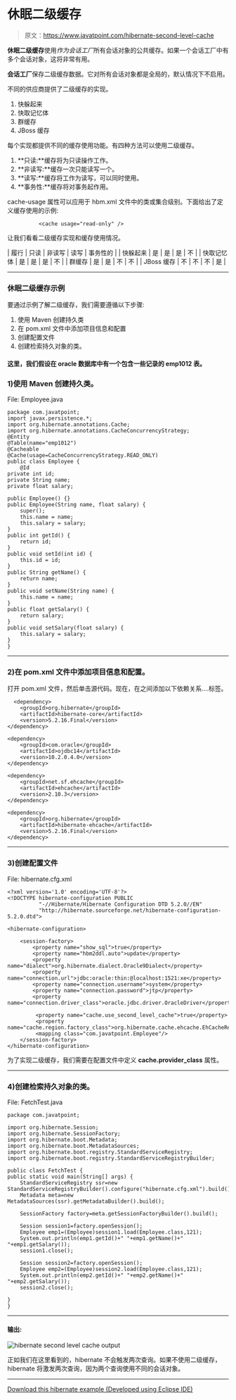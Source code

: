 # 休眠二级缓存

> 原文：<https://www.javatpoint.com/hibernate-second-level-cache>

**休眠二级缓存**使用*作为会话工厂*所有会话对象的公共缓存。如果一个会话工厂中有多个会话对象，这将非常有用。

**会话工厂**保存二级缓存数据。它对所有会话对象都是全局的，默认情况下不启用。

不同的供应商提供了二级缓存的实现。

1.  快躲起来
2.  快取记忆体
3.  群缓存
4.  JBoss 缓存

每个实现都提供不同的缓存使用功能。有四种方法可以使用二级缓存。

1.  **只读:**缓存将为只读操作工作。
2.  **非读写:**缓存一次只能读写一个。
3.  **读写:**缓存将工作为读写，可以同时使用。
4.  **事务性:**缓存将对事务起作用。

cache-usage 属性可以应用于 hbm.xml 文件中的类或集合级别。下面给出了定义缓存使用的示例:

```
          <cache usage="read-only" />

```

让我们看看二级缓存实现和缓存使用情况。

| 履行 | 只读 | 非读写 | 读写 | 事务性的 |
| 快躲起来 | 是 | 是 | 是 | 不 |
| 快取记忆体 | 是 | 是 | 是 | 不 |
| 群缓存 | 是 | 是 | 不 | 不 |
| JBoss 缓存 | 不 | 不 | 不 | 是 |

* * *

### 休眠二级缓存示例

要通过示例了解二级缓存，我们需要遵循以下步骤:

1.  使用 Maven 创建持久类
2.  在 pom.xml 文件中添加项目信息和配置
3.  创建配置文件
4.  创建检索持久对象的类。

#### 这里，我们假设在 oracle 数据库中有一个包含一些记录的 emp1012 表。

### 1)使用 Maven 创建持久类。

File: Employee.java

```
package com.javatpoint;  
import javax.persistence.*;
import org.hibernate.annotations.Cache;
import org.hibernate.annotations.CacheConcurrencyStrategy;
@Entity
@Table(name="emp1012")
@Cacheable
@Cache(usage=CacheConcurrencyStrategy.READ_ONLY)
public class Employee {  
	@Id
private int id;  
private String name;  
private float salary;  

public Employee() {}  
public Employee(String name, float salary) {  
    super();  
    this.name = name;  
    this.salary = salary;  
}
public int getId() {
	return id;
}
public void setId(int id) {
	this.id = id;
}
public String getName() {
	return name;
}
public void setName(String name) {
	this.name = name;
}
public float getSalary() {
	return salary;
}
public void setSalary(float salary) {
	this.salary = salary;
}  
}  

```

* * *

### 2)在 pom.xml 文件中添加项目信息和配置。

打开 pom.xml 文件，然后单击源代码。现在，在<dependencies>之间添加以下依赖关系....</dependencies>标签。

```
  <dependency>
    <groupId>org.hibernate</groupId>
    <artifactId>hibernate-core</artifactId>
    <version>5.2.16.Final</version>
</dependency>

<dependency>
    <groupId>com.oracle</groupId>
    <artifactId>ojdbc14</artifactId>
    <version>10.2.0.4.0</version>
</dependency>

<dependency>
    <groupId>net.sf.ehcache</groupId>
    <artifactId>ehcache</artifactId>
    <version>2.10.3</version>
</dependency>

<dependency>
    <groupId>org.hibernate</groupId>
    <artifactId>hibernate-ehcache</artifactId>
    <version>5.2.16.Final</version>
</dependency>

```

* * *

### 3)创建配置文件

File: hibernate.cfg.xml

```
<?xml version='1.0' encoding='UTF-8'?>  
<!DOCTYPE hibernate-configuration PUBLIC  
          "-//Hibernate/Hibernate Configuration DTD 5.2.0//EN"  
          "http://hibernate.sourceforge.net/hibernate-configuration-5.2.0.dtd">  

<hibernate-configuration>  

    <session-factory>  
        <property name="show_sql">true</property>  
        <property name="hbm2ddl.auto">update</property>  
        <property name="dialect">org.hibernate.dialect.Oracle9Dialect</property>  
        <property name="connection.url">jdbc:oracle:thin:@localhost:1521:xe</property>  
        <property name="connection.username">system</property>  
        <property name="connection.password">jtp</property>  
        <property name="connection.driver_class">oracle.jdbc.driver.OracleDriver</property>  

         <property name="cache.use_second_level_cache">true</property> 
         <property name="cache.region.factory_class">org.hibernate.cache.ehcache.EhCacheRegionFactory</property>
         <mapping class="com.javatpoint.Employee"/>
    </session-factory>  
</hibernate-configuration>  

```

为了实现二级缓存，我们需要在配置文件中定义 **cache.provider_class** 属性。

* * *

### 4)创建检索持久对象的类。

File: FetchTest.java

```
package com.javatpoint;  

import org.hibernate.Session;  
import org.hibernate.SessionFactory;
import org.hibernate.boot.Metadata;
import org.hibernate.boot.MetadataSources;
import org.hibernate.boot.registry.StandardServiceRegistry;
import org.hibernate.boot.registry.StandardServiceRegistryBuilder;

public class FetchTest {  
public static void main(String[] args) {  
	StandardServiceRegistry ssr=new StandardServiceRegistryBuilder().configure("hibernate.cfg.xml").build();
	Metadata meta=new MetadataSources(ssr).getMetadataBuilder().build();

	SessionFactory factory=meta.getSessionFactoryBuilder().build();

    Session session1=factory.openSession();  
    Employee emp1=(Employee)session1.load(Employee.class,121);  
    System.out.println(emp1.getId()+" "+emp1.getName()+" "+emp1.getSalary());  
    session1.close();  

    Session session2=factory.openSession();  
    Employee emp2=(Employee)session2.load(Employee.class,121);  
    System.out.println(emp2.getId()+" "+emp2.getName()+" "+emp2.getSalary());  
    session2.close();  

}  
}  

```

* * *

#### 输出:

![hibernate second level cache output](../img/d2ca80d2f1b7e11bce36b7a0f24f62f1.png)

正如我们在这里看到的，hibernate 不会触发两次查询。如果不使用二级缓存，hibernate 将激发两次查询，因为两个查询使用不同的会话对象。

* * *

[Download this hibernate example (Developed using Eclipse IDE)](src/hb/scachingannotation.zip)